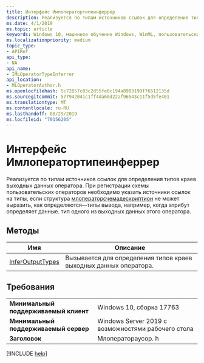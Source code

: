```yaml
---
title: Интерфейс Имлоператортипеинферрер
description: Реализуется по типам источников ссылок для определения типов краев выходных данных оператора.
ms.date: 4/1/2019
ms.topic: article
keywords: Windows 10, машинное обучение Windows, WinML, пользовательские операторы, Имлоператортипеинферрер
ms.localizationpriority: medium
topic_type:
- APIRef
api_type:
- NA
api_name:
- IMLOperatorTypeInferrer
api_location:
- MLOperatorAuthor.h
ms.openlocfilehash: 5c72857c03c2d55fe0c194a8903199f76512135d
ms.sourcegitcommit: 577942041c1ff4da60d22af96543c11f5d5fe401
ms.translationtype: MT
ms.contentlocale: ru-RU
ms.lasthandoff: 08/29/2019
ms.locfileid: "70156205"
---
```

# <a name="imloperatortypeinferrer-interface"></a>Интерфейс Имлоператортипеинферрер

Реализуется по типам источников ссылок для определения типов краев выходных данных оператора. При регистрации схемы пользовательских операторов необходимо указать источники ссылок на типы, если структура [млоператорсчемадескриптион](MLOperatorSchemaDescription.md) не может выразить, как определяются&mdash;типы вывода, например, когда атрибут определяет данные. тип одного из выходных данных этого оператора.

## <a name="methods"></a>Методы

| Имя | Описание |
|------|-------------|
| [InferOutputTypes](IMLOperatorTypeInferrer_InferOutputTypes.md) | Вызывается для определения типов краев выходных данных оператора. |

## <a name="requirements"></a>Требования

| | |
|-|-|
| **Минимальный поддерживаемый клиент** | Windows 10, сборка 17763 |
| **Минимальный поддерживаемый сервер** | Windows Server 2019 с возможностями рабочего стола |
| **Заголовок** | Млоператораусор. h |

[!INCLUDE [help](../../includes/get-help.md)]
